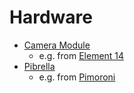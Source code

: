 # Hardware

- [Camera Module](#)
    - e.g. from [Element 14](http://www.element14.com/community/community/raspberry-pi/raspberry-pi-accessories/raspberry-pi-camera-board)
- [Pibrella](#)
    - e.g. from [Pimoroni](http://shop.pimoroni.com/products/pibrella)
